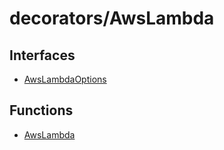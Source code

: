# decorators/AwsLambda

## Interfaces

- [AwsLambdaOptions](interfaces/AwsLambdaOptions.md)

## Functions

- [AwsLambda](functions/AwsLambda.md)

